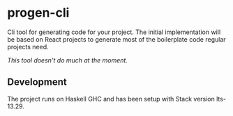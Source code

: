 # progen-cli
Cli tool for generating code for your project. The initial implementation will be based on React projects to generate most of the boilerplate code regular projects need.

*This tool doesn't do much at the moment.*

## Development
The project runs on Haskell GHC and has been setup with Stack version lts-13.29.
